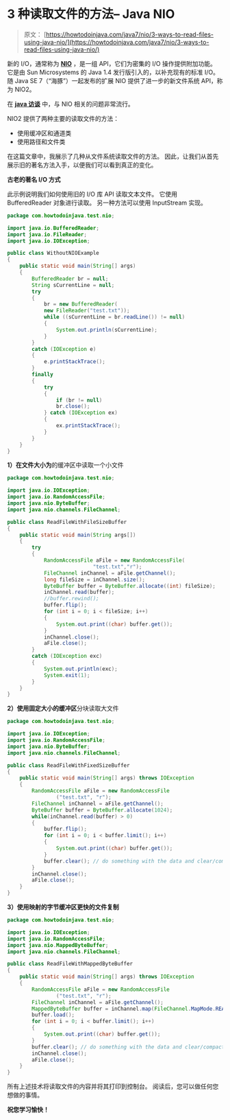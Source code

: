# 3 种读取文件的方法– Java NIO

> 原文： [https://howtodoinjava.com/java7/nio/3-ways-to-read-files-using-java-nio/](https://howtodoinjava.com/java7/nio/3-ways-to-read-files-using-java-nio/)

新的 I/O，通常称为 [**NIO**](https://en.wikipedia.org/wiki/New_I/O "NIO") ，是一组 API，它们为密集的 I/O 操作提供附加功能。 它是由 Sun Microsystems 的 Java 1.4 发行版引入的，以补充现有的标准 I/O。 随 Java SE 7（“海豚”）一起发布的扩展 NIO 提供了进一步的新文件系统 API，称为 NIO2。

在 [**java 访谈**](//howtodoinjava.com/java/interviews-questions/core-java-interview-questions-series-part-1/ "Core java interview questions series : Part 1") 中，与 NIO 相关的问题非常流行。

NIO2 提供了两种主要的读取文件的方法：

*   使用缓冲区和通道类
*   使用路径和文件类

在这篇文章中，我展示了几种从文件系统读取文件的方法。 因此，让我们从首先展示旧的著名方法入手，以便我们可以看到真正的变化。

**古老的著名 I/O 方式**

此示例说明我们如何使用旧的 I/O 库 API 读取文本文件。 它使用 BufferedReader 对象进行读取。 另一种方法可以使用 InputStream 实现。

```java
package com.howtodoinjava.test.nio;

import java.io.BufferedReader;
import java.io.FileReader;
import java.io.IOException;

public class WithoutNIOExample
{
	public static void main(String[] args)
	{
		BufferedReader br = null;
		String sCurrentLine = null;
		try
		{
			br = new BufferedReader(
			new FileReader("test.txt"));
			while ((sCurrentLine = br.readLine()) != null)
			{
				System.out.println(sCurrentLine);
			}
		}
		catch (IOException e)
		{
			e.printStackTrace();
		}
		finally
		{
			try
			{
				if (br != null)
				br.close();
			} catch (IOException ex)
			{
				ex.printStackTrace();
			}
		}
	}
}

```

**1）在文件大小为**的缓冲区中读取一个小文件

```java
package com.howtodoinjava.test.nio;

import java.io.IOException;
import java.io.RandomAccessFile;
import java.nio.ByteBuffer;
import java.nio.channels.FileChannel;

public class ReadFileWithFileSizeBuffer
{
	public static void main(String args[])
	{
		try 
		{
			RandomAccessFile aFile = new RandomAccessFile(
							"test.txt","r");
			FileChannel inChannel = aFile.getChannel();
			long fileSize = inChannel.size();
			ByteBuffer buffer = ByteBuffer.allocate((int) fileSize);
			inChannel.read(buffer);
			//buffer.rewind();
			buffer.flip();
			for (int i = 0; i < fileSize; i++)
			{
				System.out.print((char) buffer.get());
			}
			inChannel.close();
			aFile.close();
		} 
		catch (IOException exc)
		{
			System.out.println(exc);
			System.exit(1);
		}
	}
}

```

**2）使用固定大小的缓冲区**分块读取大文件

```java
package com.howtodoinjava.test.nio;

import java.io.IOException;
import java.io.RandomAccessFile;
import java.nio.ByteBuffer;
import java.nio.channels.FileChannel;

public class ReadFileWithFixedSizeBuffer 
{
	public static void main(String[] args) throws IOException 
	{
		RandomAccessFile aFile = new RandomAccessFile
				("test.txt", "r");
	    FileChannel inChannel = aFile.getChannel();
	    ByteBuffer buffer = ByteBuffer.allocate(1024);
	    while(inChannel.read(buffer) > 0)
	    {
	    	buffer.flip();
	    	for (int i = 0; i < buffer.limit(); i++)
			{
				System.out.print((char) buffer.get());
			}
	    	buffer.clear(); // do something with the data and clear/compact it.
	    }
	    inChannel.close();
	    aFile.close();
	}
}

```

**3）使用映射的字节缓冲区更快的文件复制**

```java
package com.howtodoinjava.test.nio;

import java.io.IOException;
import java.io.RandomAccessFile;
import java.nio.MappedByteBuffer;
import java.nio.channels.FileChannel;

public class ReadFileWithMappedByteBuffer 
{
	public static void main(String[] args) throws IOException 
	{
		RandomAccessFile aFile = new RandomAccessFile
				("test.txt", "r");
	    FileChannel inChannel = aFile.getChannel();
	    MappedByteBuffer buffer = inChannel.map(FileChannel.MapMode.READ_ONLY, 0, inChannel.size());
	    buffer.load();	
    	for (int i = 0; i < buffer.limit(); i++)
		{
			System.out.print((char) buffer.get());
		}
	    buffer.clear(); // do something with the data and clear/compact it.
	    inChannel.close();
	    aFile.close();
	}
}

```

所有上述技术将读取文件的内容并将其打印到控制台。 阅读后，您可以做任何您想做的事情。

**祝您学习愉快！**